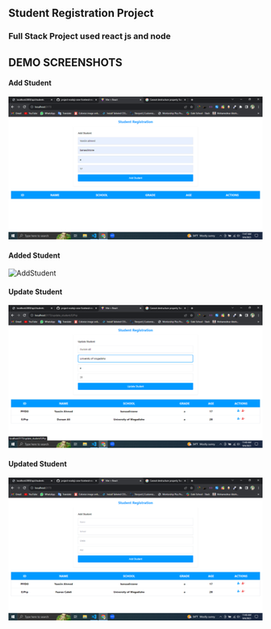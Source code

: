 ## Student Registration Project 
### Full Stack Project used react js and node 

## DEMO SCREENSHOTS

#### Add Student
![AddStudent](./frontend/src/assets/AddStudent.png)

#### Added Student
![AddStudent](./f/src/assets/Added.png)

#### Update Student
![AddStudent](./frontend/src/assets/UpdateStudent.png)

#### Updated Student
![AddStudent](./frontend/src/assets/Updated.png)
